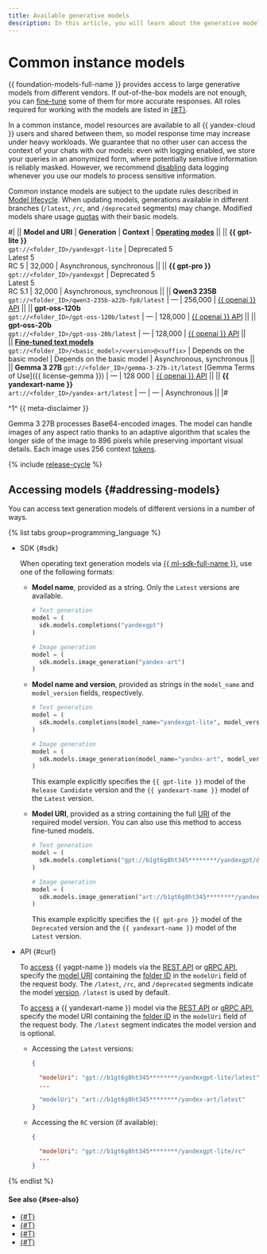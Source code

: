 ```yaml
---
title: Available generative models
description: In this article, you will learn about the generative models available in {{ foundation-models-name }}.
---
```


# Common instance models

{{ foundation-models-full-name }} provides access to large generative models from different vendors. If out-of-the-box models are not enough, you can [fine-tune](../tuning/index.md) some of them for more accurate responses. All roles required for working with the models are listed in [{#T}](../../security/index.md).

In a common instance, model resources are available to all {{ yandex-cloud }} users and shared between them, so model response time may increase under heavy workloads. We guarantee that no other user can access the context of your chats with our models: even with logging enabled, we store your queries in an anonymized form, where potentially sensitive information is reliably masked. However, we recommend [disabling](../../operations/disable-logging.md) data logging whenever you use our models to process sensitive information.

Common instance models are subject to the update rules described in [Model lifecycle](#model-lifecycle). When updating models, generations available in different branches (`/latest`, `/rc`, and `/deprecated` segments) may change. Modified models share usage [quotas](../limits.md#quotas) with their basic models.

#|
|| **Model and URI** | **Generation** | **Context** | **[Operating modes](../index.md#working-mode)** ||
|| **{{ gpt-lite }}** </br>`gpt://<folder_ID>/yandexgpt-lite`	| Deprecated 5</br>Latest 5</br>RC 5 | 32,000 | Asynchronous, synchronous ||
|| **{{ gpt-pro }}** </br>`gpt://<folder_ID>/yandexgpt` | Deprecated 5</br>Latest 5</br>RC 5.1 | 32,000 | Asynchronous, synchronous ||
|| **Qwen3 235B** </br>`gpt://<folder_ID>/qwen3-235b-a22b-fp8/latest` | — | 256,000 | [{{ openai }} API](../openai-compatibility.md) ||
|| **gpt-oss-120b** </br>`gpt://<folder_ID>/gpt-oss-120b/latest` | — | 128,000 | [{{ openai }} API](../openai-compatibility.md) ||
|| **gpt-oss-20b** </br>`gpt://<folder_ID>/gpt-oss-20b/latest` | — | 128,000 | [{{ openai }} API](../openai-compatibility.md) ||  
|| [**Fine-tuned text models**](../tuning/index.md) </br>`gpt://<folder_ID>/<basic_model>/<version>@<suffix>` | Depends on the basic model | Depends on the basic model | Asynchronous, synchronous ||
|| **Gemma 3 27B**
`gpt://<folder_ID>/gemma-3-27b-it/latest`
[Gemma Terms of Use]({{ license-gemma }}) | — | 128 000 | [{{ openai }} API](../openai-compatibility.md) ||
|| **{{ yandexart-name }}** </br>`art://<folder_ID>/yandex-art/latest` | — | — | Asynchronous ||
|#

^1^ {{ meta-disclaimer }}

Gemma 3 27B processes Base64-encoded images. The model can handle images of any aspect ratio thanks to an adaptive algorithm that scales the longer side of the image to 896 pixels while preserving important visual details. Each image uses 256 context [tokens](./tokens.md).

{% include [release-cycle](../../../_includes/ai-studio/release-cycle.md) %}

## Accessing models {#addressing-models}

You can access text generation models of different versions in a number of ways.

{% list tabs group=programming_language %}

- SDK {#sdk}

  When operating text generation models via [{{ ml-sdk-full-name }}](../../sdk/index.md), use one of the following formats:

  * **Model name**, provided as a string. Only the `Latest` versions are available.

    ```python
    # Text generation
    model = (
      sdk.models.completions("yandexgpt")
    )

    # Image generation
    model = (
      sdk.models.image_generation("yandex-art")
    )
    ```

  * **Model name and version**, provided as strings in the `model_name` and `model_version` fields, respectively.

    ```python
    # Text generation
    model = (
      sdk.models.completions(model_name="yandexgpt-lite", model_version="rc")
    )

    # Image generation
    model = (
      sdk.models.image_generation(model_name="yandex-art", model_version="latest")
    )
    ```

    This example explicitly specifies the `{{ gpt-lite }}` model of the `Release Candidate` version and the `{{ yandexart-name }}` model of the `Latest` version.

  * **Model URI**, provided as a string containing the full [URI](#generation) of the required model version. You can also use this method to access fine-tuned models.

    ```python
    # Text generation
    model = (
      sdk.models.completions("gpt://b1gt6g8ht345********/yandexgpt/deprecated")
    )

    # Image generation
    model = (
      sdk.models.image_generation("art://b1gt6g8ht345********/yandex-art/latest")
    )
    ```

      This example explicitly specifies the `{{ gpt-pro }}` model of the `Deprecated` version and the `{{ yandexart-name }}` model of the `Latest` version. 

- API {#curl}

  To [access](../../operations/generation/create-prompt.md) {{ yagpt-name }} models via the [REST API](../../text-generation/api-ref/index.md) or [gRPC API](../../text-generation/api-ref/grpc/index.md), specify the [model URI](#generation) containing the [folder ID](../../../resource-manager/operations/folder/get-id.md) in the `modelUri` field of the request body. The `/latest`, `/rc`, and `/deprecated` segments indicate the model [version](#model-lifecycle). `/latest` is used by default.

  To [access](../../operations/generation/yandexart-request.md) a {{ yandexart-name }} model via the [REST API](../../image-generation/api-ref/index.md) or [gRPC API](../../image-generation/api-ref/grpc/index.md), specify the model URI containing the [folder ID](../../../resource-manager/operations/folder/get-id.md) in the `modelUri` field of the request body. The `/latest` segment indicates the model version and is optional.

  * Accessing the `Latest` versions:

    ```json
    {

      "modelUri": "gpt://b1gt6g8ht345********/yandexgpt-lite/latest"
      ...

      "modelUri": "art://b1gt6g8ht345********/yandex-art/latest"
    }
    ```

  * Accessing the `RC` version (if available):
  
    ```json
    {

      "modelUri": "gpt://b1gt6g8ht345********/yandexgpt-lite/rc"
      ...
    }
    ```
    
{% endlist %}

#### See also {#see-also}

* [{#T}](../../operations/generation/create-prompt.md)
* [{#T}](../../operations/generation/async-request.md)
* [{#T}](../../operations/generation/yandexart-request.md)
* [{#T}](../../operations/batch/create.md)